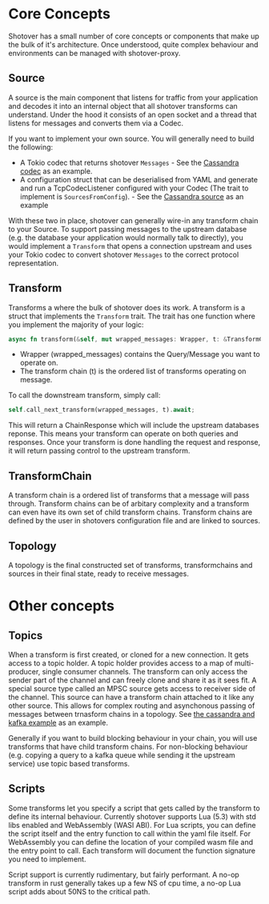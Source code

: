 # Core Concepts
Shotover has a small number of core concepts or components that make up the bulk of it's architecture. Once understood, 
quite complex behaviour and environments can be managed with shotover-proxy.

## Source
A source is the main component that listens for traffic from your application and decodes it into an internal object that
all shotover transforms can understand. Under the hood it consists of an open socket and a thread that listens for messages
and converts them via a Codec. 

If you want to implement your own source. You will generally need to build the following:
* A Tokio codec that returns shotover `Messages` - See the [Cassandra codec](../../src/protocols/cassandra_protocol2.rs) as an example.
* A configuration struct that can be deserialised from YAML and generate and run a TcpCodecListener configured with your
Codec (The trait to implement is `SourcesFromConfig`). - See the [Cassandra source](../../src/sources/cassandra_source.rs) as an example

With these two in place, shotover can generally wire-in any transform chain to your Source. To support passing messages
to the upstream database (e.g. the database your application would normally talk to directly), you would implement a 
`Transform` that opens a connection upstream and uses your Tokio codec to convert shotover `Messages` to the correct protocol
representation. 
 
## Transform
Transforms a where the bulk of shotover does its work. A transform is a struct that implements the `Transform` trait. The trait
has one function where you implement the majority of your logic:

```rust
async fn transform(&self, mut wrapped_messages: Wrapper, t: &TransformChain) -> ChainResponse;
``` 
- Wrapper (wrapped_messages) contains the Query/Message you want to operate on. 
- The transform chain (t) is the ordered list of transforms operating on message. 

To call the downstream transform, simply call: 
```rust
self.call_next_transform(wrapped_messages, t).await;
```
This will return a ChainResponse which will include the upstream databases reponse. This means
your transform can operate on both queries and responses. Once your transform is done handling the request and response, it will return 
passing control to the upstream transform. 

## TransformChain
A transform chain is a ordered list of transforms that a message will pass through. Transform chains can be of arbitary complexity 
and a transform can even have its own set of child transform chains. Transform chains are defined by the user in shotovers
configuration file and are linked to sources. 
 
 ## Topology
 A topology is the final constructed set of transforms, transformchains and sources in their final state, ready to receive messages.
 
# Other concepts
## Topics
When a transform is first created, or cloned for a new connection. It gets access to a topic holder. A topic holder provides access
to a map of multi-producer, single consumer channels. The transform can only access the sender part of the channel and can freely
clone and share it as it sees fit. 
A special source type called an MPSC source gets access to receiver side of the channel. This source can have a transform chain attached to it
like any other source. This allows for complex routing and asynchonous passing of messages between trnasform chains in a topology.
See [the cassandra and kafka example](../../examples/cass-redis-kafka) as an example.

Generally if you want to build blocking behaviour in your chain, you will use transforms that have child transform chains.
For non-blocking behaviour (e.g. copying a query to a kafka queue while sending it the upstream service) use topic based transforms.

## Scripts
Some transforms let you specify a script that gets called by the transform to define its internal behaviour. Currently shotover
supports Lua (5.3) with std libs enabled and WebAssembly (WASI ABI). For Lua scripts, you can define the script itself and the entry
function to call within the yaml file itself. For WebAssembly you can define the location of your compiled wasm file and the entry point
to call. Each transform will document the function signature you need to implement.

Script support is currently rudimentary, but fairly performant. A no-op transform in rust generally takes up a few NS of cpu time, 
a no-op Lua script adds about 50NS to the critical path. 